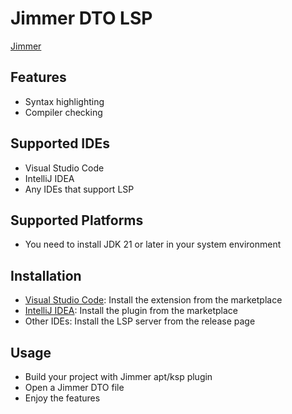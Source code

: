 # Jimmer DTO LSP

[Jimmer](https://github.com/babyfish-ct/jimmer)

## Features

- Syntax highlighting
- Compiler checking

## Supported IDEs

- Visual Studio Code
- IntelliJ IDEA
- Any IDEs that support LSP

## Supported Platforms

- You need to install JDK 21 or later in your system environment

## Installation

- [Visual Studio Code](https://marketplace.visualstudio.com/items?itemName=enaium.jimmer-dto-lsp-vscode): Install the extension from the marketplace
- [IntelliJ IDEA](https://plugins.jetbrains.com/plugin/26045-jimmer-dto-lsp): Install the plugin from the marketplace
- Other IDEs: Install the LSP server from the release page

## Usage

- Build your project with Jimmer apt/ksp plugin
- Open a Jimmer DTO file
- Enjoy the features